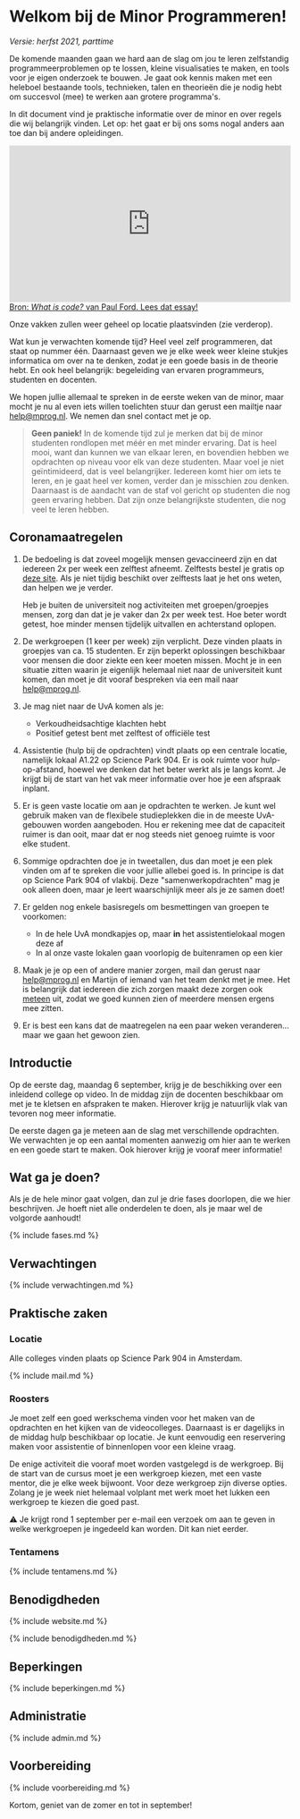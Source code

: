 # Welkom bij de Minor Programmeren!

*Versie: herfst 2021, parttime*

De komende maanden gaan we hard aan de slag om jou te leren zelfstandig programmeerproblemen op te lossen, kleine visualisaties te maken, en tools voor je eigen onderzoek te bouwen. Je gaat ook kennis maken met een heleboel bestaande tools, technieken, talen en theorieën die je nodig hebt om succesvol (mee) te werken aan grotere programma's.

In dit document vind je praktische informatie over de minor en over regels die wij belangrijk vinden. Let op: het gaat er bij ons soms nogal anders aan toe dan bij andere opleidingen.

<iframe style="width:100%; height: 280px;" src="https://player.vimeo.com/video/130987431?color=ff9933&title=0&byline=0&portrait=0" frameborder="0" webkitallowfullscreen mozallowfullscreen allowfullscreen></iframe>
<a href="http://www.bloomberg.com/graphics/2015-paul-ford-what-is-code/">
Bron: <em>What is code?</em> van Paul Ford. Lees dat essay!</a>

Onze vakken zullen weer geheel op locatie plaatsvinden (zie verderop).

Wat kun je verwachten komende tijd? Heel veel zelf programmeren, dat staat op nummer één. Daarnaast geven we je elke week weer kleine stukjes informatica om over na te denken, zodat je een goede basis in de theorie hebt. En ook heel belangrijk: begeleiding van ervaren programmeurs, studenten en docenten.

We hopen jullie allemaal te spreken in de eerste weken van de minor, maar mocht je nu al even iets willen toelichten stuur dan gerust een mailtje naar <help@mprog.nl>. We nemen dan snel contact met je op.

> **Geen paniek!** In de komende tijd zul je merken dat bij de minor studenten rondlopen met méér en met minder ervaring. Dat is heel mooi, want dan kunnen we van elkaar leren, en bovendien hebben we opdrachten op niveau voor elk van deze studenten. Maar voel je niet geïntimideerd, dat is veel belangrijker. Iedereen komt hier om iets te leren, en je gaat heel ver komen, verder dan je misschien zou denken. Daarnaast is de aandacht van de staf vol gericht op studenten die nog geen ervaring hebben. Dat zijn onze belangrijkste studenten, die nog veel te leren hebben.

## Coronamaatregelen

1. De bedoeling is dat zoveel mogelijk mensen gevaccineerd zijn en dat iedereen 2x per week een zelftest afneemt. Zelftests bestel je gratis op [deze site](https://www.zelftestonderwijs.nl). Als je niet tijdig beschikt over zelftests laat je het ons weten, dan helpen we je verder.

    Heb je buiten de universiteit nog activiteiten met groepen/groepjes mensen, zorg dan dat je je vaker dan 2x per week test. Hoe beter wordt getest, hoe minder mensen tijdelijk uitvallen en achterstand oplopen.

2. De werkgroepen (1 keer per week) zijn verplicht. Deze vinden plaats in groepjes van ca. 15 studenten. Er zijn beperkt oplossingen beschikbaar voor mensen die door ziekte een keer moeten missen. Mocht je in een situatie zitten waarin je eigenlijk helemaal niet naar de universiteit kunt komen, dan moet je dit vooraf bespreken via een mail naar <help@mprog.nl>.

3. Je mag niet naar de UvA komen als je:
    - Verkoudheidsachtige klachten hebt
    - Positief getest bent met zelftest of officiële test

4. Assistentie (hulp bij de opdrachten) vindt plaats op een centrale locatie, namelijk lokaal A1.22 op Science Park 904. Er is ook ruimte voor hulp-op-afstand, hoewel we denken dat het beter werkt als je langs komt. Je krijgt bij de start van het vak meer informatie over hoe je een afspraak inplant.

5. Er is geen vaste locatie om aan je opdrachten te werken. Je kunt wel gebruik maken van de flexibele studieplekken die in de meeste UvA-gebouwen worden aangeboden. Hou er rekening mee dat de capaciteit ruimer is dan ooit, maar dat er nog steeds niet genoeg ruimte is voor elke student.

6. Sommige opdrachten doe je in tweetallen, dus dan moet je een plek vinden om af te spreken die voor jullie allebei goed is. In principe is dat op Science Park 904 of vlakbij. Deze "samenwerkopdrachten" mag je ook alleen doen, maar je leert waarschijnlijk meer als je ze samen doet!

7. Er gelden nog enkele basisregels om besmettingen van groepen te voorkomen:
    - In de hele UvA mondkapjes op, maar **in** het assistentielokaal mogen deze af
    - In al onze vaste lokalen gaan voorlopig de buitenramen op een kier

8. Maak je je op een of andere manier zorgen, mail dan gerust naar <help@mprog.nl> en Martijn of iemand van het team denkt met je mee. Het is belangrijk dat iedereen die zich zorgen maakt deze zorgen ook <u>meteen</u> uit, zodat we goed kunnen zien of meerdere mensen ergens mee zitten.

9. Er is best een kans dat de maatregelen na een paar weken veranderen... maar we gaan het gewoon zien.

## Introductie

Op de eerste dag, maandag 6 september, krijg je de beschikking over een inleidend college op video. In de middag zijn de docenten beschikbaar om met je te kletsen en afspraken te maken. Hierover krijg je natuurlijk vlak van tevoren nog meer informatie.

De eerste dagen ga je meteen aan de slag met verschillende opdrachten. We verwachten je op een aantal momenten aanwezig om hier aan te werken en een goede start te maken. Ook hierover krijg je vooraf meer informatie!

## Wat ga je doen?

Als je de hele minor gaat volgen, dan zul je drie fases doorlopen, die we hier beschrijven. Je hoeft niet alle onderdelen te doen, als je maar wel de volgorde aanhoudt!

{% include fases.md %}

## Verwachtingen

{% include verwachtingen.md %}

## Praktische zaken

### Locatie

Alle colleges vinden plaats op Science Park 904 in Amsterdam.

{% include mail.md %}

### Roosters

Je moet zelf een goed werkschema vinden voor het maken van de opdrachten en het kijken van de videocolleges. Daarnaast is er dagelijks in de middag hulp beschikbaar op locatie. Je kunt eenvoudig een reservering maken voor assistentie of binnenlopen voor een kleine vraag.

De enige activiteit die vooraf moet worden vastgelegd is de werkgroep. Bij de start van de cursus moet je een werkgroep kiezen, met een vaste mentor, die je elke week bijwoont. Voor deze werkgroep zijn diverse opties. Zolang je je week niet helemaal volplant met werk moet het lukken een werkgroep te kiezen die goed past.

⚠︎ Je krijgt rond 1 september per e-mail een verzoek om aan te geven in welke werkgroepen je ingedeeld kan worden. Dit kan niet eerder.

### Tentamens

{% include tentamens.md %}

## Benodigdheden

{% include website.md %}

{% include benodigdheden.md %}

## Beperkingen

{% include beperkingen.md %}

## Administratie

{% include admin.md %}

## Voorbereiding

{% include voorbereiding.md %}

Kortom, geniet van de zomer en tot in september!
